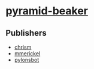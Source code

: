 # [pyramid-beaker](https://pypi.org/project/pyramid-beaker)



## Publishers
- [chrism](https://pypi.org/user/chrism)
- [mmerickel](https://pypi.org/user/mmerickel)
- [pylonsbot](https://pypi.org/user/pylonsbot)

